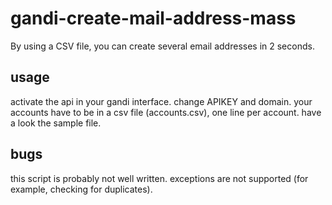 gandi-create-mail-address-mass
==============================

By using a CSV file, you can create several email addresses in 2 seconds.

usage
-----
activate the api in your gandi interface. change APIKEY and domain. 
your accounts have to be in a csv file (accounts.csv), one line per account. have a look the sample file. 

bugs
----
this script is probably not well written. exceptions are not supported (for example, checking for duplicates). 
